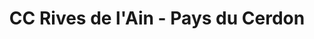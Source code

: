 ---
imageUrl: https://cyclopolis.lavilleavelo.org/cartes-minutes/RivesdelAin_VAE.png
title: CC Rives de l'Ain - Pays du Cerdon
description: ⚡🚲 Vélo à Assistance Electrique
link: https://cartes-minutes.lavilleavelo.org/cartovelo/carteminuteCCRivesdelAin-PaysduCerdonVAE.html
index: 5
---